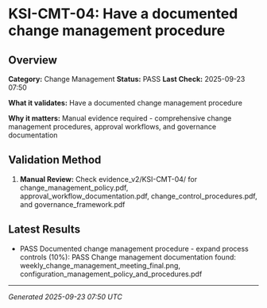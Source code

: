 # KSI-CMT-04: Have a documented change management procedure

## Overview

**Category:** Change Management
**Status:** PASS
**Last Check:** 2025-09-23 07:50

**What it validates:** Have a documented change management procedure

**Why it matters:** Manual evidence required - comprehensive change management procedures, approval workflows, and governance documentation

## Validation Method

1. **Manual Review:** Check evidence_v2/KSI-CMT-04/ for change_management_policy.pdf, approval_workflow_documentation.pdf, change_control_procedures.pdf, and governance_framework.pdf

## Latest Results

- PASS Documented change management procedure - expand process controls (10%): PASS Change management documentation found: weekly_change_management_meeting_final.png, configuration_management_policy_and_procedures.pdf

---
*Generated 2025-09-23 07:50 UTC*